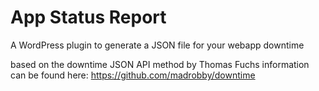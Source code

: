 App Status Report
=================

A WordPress plugin to generate a JSON file for your webapp downtime

based on the downtime JSON API method by Thomas Fuchs
information can be found here: https://github.com/madrobby/downtime